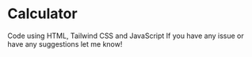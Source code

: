 # Calculator
Code using HTML, Tailwind CSS and JavaScript
If you have any issue or have any suggestions let me know!
